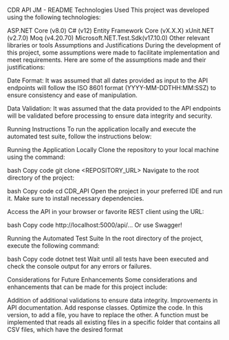 CDR API JM - README
Technologies Used
This project was developed using the following technologies:

ASP.NET Core (v8.0)
C# (v12)
Entity Framework Core (vX.X.X)
xUnit.NET (v2.7.0)
Moq (v4.20.70)
Microsoft.NET.Test.Sdk(v17.10.0)
Other relevant libraries or tools
Assumptions and Justifications
During the development of this project, some assumptions were made to facilitate implementation and meet requirements. Here are some of the assumptions made and their justifications:

Date Format: It was assumed that all dates provided as input to the API endpoints will follow the ISO 8601 format (YYYY-MM-DDTHH:MM:SSZ) to ensure consistency and ease of manipulation.

Data Validation: It was assumed that the data provided to the API endpoints will be validated before processing to ensure data integrity and security.

Running Instructions
To run the application locally and execute the automated test suite, follow the instructions below:

Running the Application Locally
Clone the repository to your local machine using the command:

bash
Copy code
git clone <REPOSITORY_URL>
Navigate to the root directory of the project:

bash
Copy code
cd CDR_API
Open the project in your preferred IDE and run it. Make sure to install necessary dependencies.

Access the API in your browser or favorite REST client using the URL:

bash
Copy code
http://localhost:5000/api/...
Or use Swagger!

Running the Automated Test Suite
In the root directory of the project, execute the following command:

bash
Copy code
dotnet test
Wait until all tests have been executed and check the console output for any errors or failures.

Considerations for Future Enhancements
Some considerations and enhancements that can be made for this project include:

Addition of additional validations to ensure data integrity.
Improvements in API documentation.
Add response classes.
Optimize the code.
In this version, to add a file, you have to replace the other. A function must be implemented that reads all existing files in a specific folder that contains all CSV files, which have the desired format
